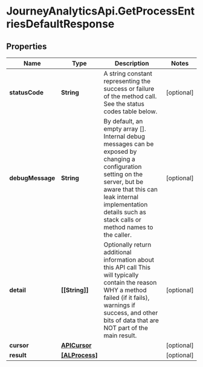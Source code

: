 # JourneyAnalyticsApi.GetProcessEntriesDefaultResponse

## Properties

Name | Type | Description | Notes
------------ | ------------- | ------------- | -------------
**statusCode** | **String** | A string constant representing the success or failure of the method call. See the status codes table below. | [optional] 
**debugMessage** | **String** | By default, an empty array []. Internal debug messages can be exposed by changing a configuration setting on the server, but be aware that this can leak internal implementation details such as stack calls or method names to the caller. | [optional] 
**detail** | **[[String]]** | Optionally return additional information about this API call             This will typically contain the reason WHY a method failed (if it fails), warnings if success, and other bits of data that             are NOT part of the main result. | [optional] 
**cursor** | [**APICursor**](APICursor.md) |  | [optional] 
**result** | [**[ALProcess]**](ALProcess.md) |  | [optional] 


